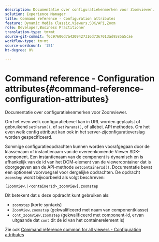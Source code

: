 ```yaml
---
description: Documentatie over configuratiekenmerken voor Zoomviewer.
solution: Experience Manager
title: Command reference - Configuration attributes
feature: Dynamic Media Classic,Viewers,SDK/API,Zoom
role: Developer,Business Practitioner
translation-type: tm+mt
source-git-commit: f6c97606d7a4209427316d7367013ad9585a5cae
workflow-type: tm+mt
source-wordcount: '151'
ht-degree: 0%

---
```



# Command reference - Configuration attributes{#command-reference-configuration-attributes}

Documentatie over configuratiekenmerken voor Zoomviewer.

Om het even welk configuratiebevel kan in URL worden geplaatst of gebruikend `setParam()`, of `setParams()`, of allebei, API methodes. Om het even welk config attribuut kan ook in het server-zijconfiguratieverslag worden gespecificeerd.

Sommige configuratieopdrachten kunnen worden voorafgegaan door de klassenaam of instantienaam van de overeenkomende Viewer SDK-component. Een instantienaam van de component is dynamisch en is afhankelijk van de id van het DOM-element van de viewercontainer dat is doorgegeven aan de API-methode `setContainerId()`. Documentatie bevat een optioneel voorvoegsel voor dergelijke opdrachten. De opdracht `zoomstep` wordt bijvoorbeeld als volgt beschreven:

`[ZoomView.|<containerId>_zoomView].zoomstep`

Dit betekent dat u deze opdracht kunt gebruiken als:

* `zoomstep` (korte syntaxis)
* `ZoomView.zoomstep` (gekwalificeerd met naam van componentklasse)
* `cont_zoomView.zoomstep` (gekwalificeerd met component-id, ervan uitgaande dat  `cont` dit de id van het containerelement is)

Zie ook [Command reference common for all viewers - Configuration attributes](../../../r-html5-viewer-20-cmdref-configattrib/r-html5-viewer-20-cmdref-configattrib.md#concept-850e0f2c49b949deb7cfbfd330d329bd)
